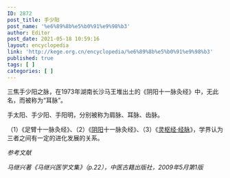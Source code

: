 ```yaml
---
ID: 2872
post_title: 手少阳
post_name: '%e6%89%8b%e5%b0%91%e9%98%b3'
author: Editor
post_date: 2021-05-18 10:59:16
layout: encyclopedia
link: 'http://kege.org.cn/encyclopedia/%e6%89%8b%e5%b0%91%e9%98%b3'
published: true
tags: [ ]
categories: [ ]
---
```

三焦手少阳之脉，在1973年湖南长沙马王堆出土的《阴阳十一脉灸经》中，无此名，而被称为“耳脉”。

手太阳、手少阳、手阳明，分别被称为肩脉、耳脉、齿脉。

（1）《足臂十一脉灸经》、（2）《<a class="encyclopedia tooltipstered" href="http://kege.org.cn/encyclopedia/%e9%98%b4%e9%98%b3" target="_self" rel="noopener">阴阳</a>十一脉灸经》、（3）《<a class="encyclopedia tooltipstered" href="http://kege.org.cn/encyclopedia/747" target="_self" rel="noopener">灵枢经·经脉</a>》，学界认为三者之间有一定的进化发展的关系。

<em>参考文献</em>

<em>马继兴著《马继兴医学文集》（p.22），中医古籍出版社，2009年5月第1版</em>